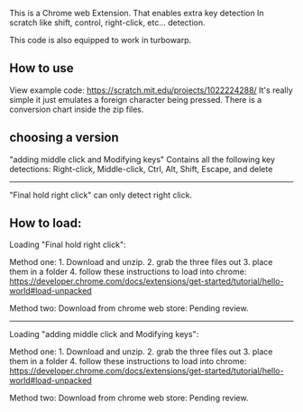 This is a Chrome web Extension. That enables extra key detection In scratch like shift, control, right-click, etc... detection.

This code is also equipped to work in turbowarp.

How to use
-----------------------------------------------
View example code: https://scratch.mit.edu/projects/1022224288/
It's really simple it just emulates a foreign character being pressed.
There is a conversion chart inside the zip files.

choosing a version
--------------------------------------------------------
"adding middle click and Modifying keys" Contains all the following key detections: 
 Right-click, Middle-click, Ctrl, Alt, Shift, Escape, and delete
  
  ------------------------
"Final hold right click" can only detect right click.

How to load:
-----------------------------------------------------------------------------------------------------

Loading "Final hold right click":

Method one:  1. Download and unzip. 2. grab the three files out 3. place them in a folder 4. follow these instructions to load into chrome: https://developer.chrome.com/docs/extensions/get-started/tutorial/hello-world#load-unpacked

Method two: Download from chrome web store: Pending review.

------------------------------------------------------------------------------

Loading "adding middle click and Modifying keys":

Method one:  1. Download and unzip. 2. grab the three files out 3. place them in a folder 4. follow these instructions to load into chrome: https://developer.chrome.com/docs/extensions/get-started/tutorial/hello-world#load-unpacked

Method two: Download from chrome web store: Pending review.
